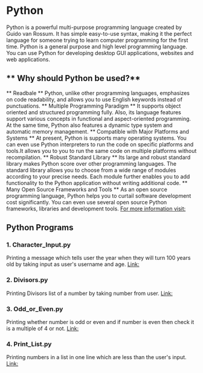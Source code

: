 # **Python**
Python is a powerful multi-purpose programming language created by Guido van Rossum. It has simple easy-to-use syntax, making it the perfect language for someone trying to learn computer programming for the first time.
Python is a general purpose and high level programming language. You can use Python for developing desktop GUI applications, websites and web applications.

## ** Why should Python be used?**
** Readbale **
   Python, unlike other programming languages, emphasizes on code readability, and allows you to use English keywords instead of punctuations.
** Multiple Programming Paradigm **
   It supports object oriented and structured programming fully. Also, its language features support various concepts in functional and aspect-oriented programming. At the same time, Python also features a dynamic type system and automatic memory management.
** Compatible with Major Platforms and Systems **
   At present, Python is supports many operating systems. You can even use Python interpreters to run the code on specific platforms and tools.It allows you to you to run the same code on multiple platforms without recompilation.
** Robust Standard Library **
   Its large and robust standard library makes Python score over other programming languages. The standard library allows you to choose from a wide range of modules according to your precise needs. Each module further enables you to add functionality to the Python application without writing additional code. 
** Many Open Source Frameworks and Tools **
   As an open source programming language, Python helps you to curtail software development cost significantly. You can even use several open source Python frameworks, libraries and development tools.
   [For more information visit:](https://medium.com/@mindfiresolutions.usa/python-7-important-reasons-why-you-should-use-python-5801a98a0d0b)
## **Python Programs**
### 1. Character_Input.py
   Printing a message which tells user the year when they will turn 100 years old by taking input as user's username and age.
   [Link:](https://github.com/Aakanksha-Mane/Python/blob/master/Character_Input.py)
### 2. Divisors.py
   Printing Divisors list of a number by taking number from user.
   [Link:](https://github.com/Aakanksha-Mane/Python/blob/master/Divisors.py)
### 3. Odd_or_Even.py
   Printing whether number is odd or even and if number is even then check it is a multiple of 4 or not.
   [Link:](https://github.com/Aakanksha-Mane/Python/blob/master/Odd_or_Even.py)
### 4. Print_List.py
   Printing numbers in a list in one line which are less than the user's input.
   [Link:](https://github.com/Aakanksha-Mane/Python/blob/master/Print_List.py)
